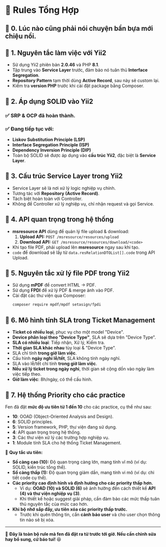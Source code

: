 # 📜  Rules Tổng Hợp
## 🔹 0. Lúc nào cũng phải nói chuyện bẩn bựa mới chiệu nổi.

## 🔹 1. Nguyên tắc làm việc với Yii2
- Sử dụng Yii2 phiên bản **2.0.46** và PHP **8.1**.
- Tập trung vào **Service Layer** trước, đảm bảo nó tuân thủ **Interface Segregation**.
- **Repository Pattern** tạm thời dùng **Active Record**, sau này sẽ custom lại.
- Kiểm tra **version PHP** trước khi cài đặt package bằng Composer.

## 🔹 2. Áp dụng SOLID vào Yii2
### ✅ SRP & OCP đã hoàn thành.
### ✅ Đang tiếp tục với:
- **Liskov Substitution Principle (LSP)**
- **Interface Segregation Principle (ISP)**
- **Dependency Inversion Principle (DIP)**
- Toàn bộ SOLID sẽ được áp dụng vào **cấu trúc Yii2**, đặc biệt là **Service Layer**.

## 🔹 3. Cấu trúc Service Layer trong Yii2
- Service Layer sẽ là nơi xử lý logic nghiệp vụ chính.
- Tương tác với **Repository (Active Record)**.
- Tách biệt hoàn toàn với Controller.
- Không để Controller xử lý nghiệp vụ, chỉ nhận request và gọi Service.

## 🔹 4. API quan trọng trong hệ thống
- **msresource API** dùng để quản lý file upload & download:
  1. **Upload API:** `POST /msresource/resources/upload`
  2. **Download API:** `GET /msresource/resources/download/<code>`
- Khi tạo file PDF, phải upload lên **msresource** ngay sau khi tạo.
- `code` để download sẽ lấy từ `data.resRelationDTOList[].code` trong API Upload.

## 🔹 5. Nguyên tắc xử lý file PDF trong Yii2
- Sử dụng **mPDF** để convert HTML → PDF.
- Sử dụng **FPDI** để xử lý PDF & merge ảnh vào PDF.
- Cài đặt các thư viện qua Composer:
  ```sh
  composer require mpdf/mpdf setasign/fpdi
  ```

## 🔹 6. Mô hình tính SLA trong Ticket Management
- **Ticket có nhiều loại**, phục vụ cho một model "Device".
- **Device phân loại theo "Device Type"**, SLA sẽ dựa trên "Device Type".
- **SLA có nhiều loại**: Tiếp nhận, Xử lý, Kiểm tra.
- **Thời gian SLA khác nhau** tùy loại & "Device Type".
- SLA chỉ tính **trong giờ làm việc**.
- Cấu hình **ngày nghỉ lễ/tết**, SLA không tính ngày nghỉ.
- SLA vào lễ/tết chỉ tính **trong giờ làm việc**.
- **Nếu xử lý ticket trong ngày nghỉ**, thời gian sẽ cộng dồn vào ngày làm việc tiếp theo.
- **Giờ làm việc**: 8h/ngày, có thể cấu hình.

## 🔹 7. Hệ thống Priority cho các practice
Fen đã đặt **mức độ ưu tiên từ 1 đến 10** cho các practice, cụ thể như sau:

- **10**: OOAD (Object-Oriented Analysis and Design).
- **6**: SOLID principles.
- **5**: Version framework, PHP, thư viện đang sử dụng.
- **4**: API quan trọng trong hệ thống.
- **3**: Các thư viện xử lý các trường hợp nghiệp vụ.
- **1**: Module tính SLA cho hệ thống Ticket Management.

🔹 **Quy tắc ưu tiên:**
- **Số càng cao (10):** Độ quan trọng càng lớn, mang tính vĩ mô (ví dụ: SOLID, kiến trúc tổng thể).
- **Số càng thấp (1):** Độ quan trọng giảm dần, mang tính vi mô (ví dụ: chi tiết code cụ thể).
- **Các priority cao định hình và định hướng cho các priority thấp hơn.**
  - Ví dụ: **OOAD (10) và SOLID (6)** sẽ ảnh hưởng đến cách thiết kế **API (4) và thư viện nghiệp vụ (3)**.
  - Khi thiết kế hoặc suggest giải pháp, cần đảm bảo các mức thấp tuân thủ nguyên tắc của mức cao hơn.
- **Khi bộ nhớ sắp đầy, ưu tiên xóa các priority thấp trước.**
  - Trước khi quên thông tin, cần **cảnh báo user** và cho user chọn thông tin nào sẽ bị xóa.

---

🚀 **Đây là toàn bộ rule mà fen đã đặt ra từ trước tới giờ. Nếu cần chỉnh sửa hay bổ sung, cứ báo tui!** 😆
